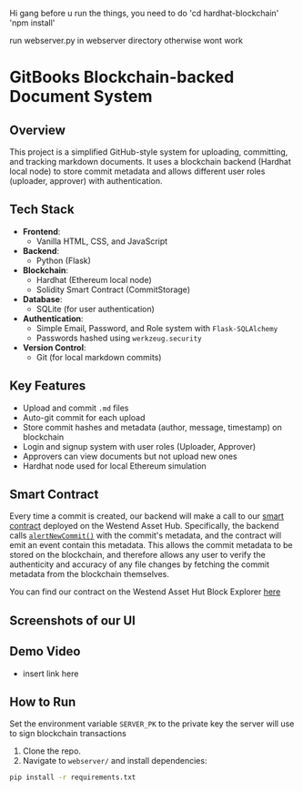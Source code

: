 Hi gang
before u run the things, you need to do
'cd hardhat-blockchain'
'npm install'

run webserver.py in webserver directory otherwise wont work


# GitBooks Blockchain-backed Document System

## Overview
This project is a simplified GitHub-style system for uploading, committing, and tracking markdown documents. 
It uses a blockchain backend (Hardhat local node) to store commit metadata and allows different user roles 
(uploader, approver) with authentication.

## Tech Stack

- **Frontend**: 
  - Vanilla HTML, CSS, and JavaScript
- **Backend**: 
  - Python (Flask)
- **Blockchain**: 
  - Hardhat (Ethereum local node)
  - Solidity Smart Contract (CommitStorage)
- **Database**:
  - SQLite (for user authentication)
- **Authentication**:
  - Simple Email, Password, and Role system with `Flask-SQLAlchemy`
  - Passwords hashed using `werkzeug.security`
- **Version Control**:
  - Git (for local markdown commits)

## Key Features

- Upload and commit `.md` files
- Auto-git commit for each upload
- Store commit hashes and metadata (author, message, timestamp) on blockchain
- Login and signup system with user roles (Uploader, Approver)
- Approvers can view documents but not upload new ones
- Hardhat node used for local Ethereum simulation

## Smart Contract

Every time a commit is created, our backend will make a call to our [smart contract](./hardhat-blockchain/contracts/CommitStorage.sol) deployed on the Westend Asset Hub. Specifically, the backend calls [`alertNewCommit()`](./hardhat-blockchain/contracts/CommitStorage.sol#L7) with the commit's metadata, and the contract will emit an event contain this metadata. This allows the commit metadata to be stored on the blockchain, and therefore allows any user to verify the authenticity and accuracy of any file changes by fetching the commit metadata from the blockchain themselves.

You can find our contract on the Westend Asset Hut Block Explorer [here](https://blockscout-asset-hub.parity-chains-scw.parity.io/address/0x031a0698CCcB123504d0320b5edC01128529901A)

## Screenshots of our UI

## Demo Video

- insert link here

## How to Run

Set the environment variable `SERVER_PK` to the private key the server will use to sign blockchain transactions

1. Clone the repo.
2. Navigate to `webserver/` and install dependencies:

```bash
pip install -r requirements.txt

